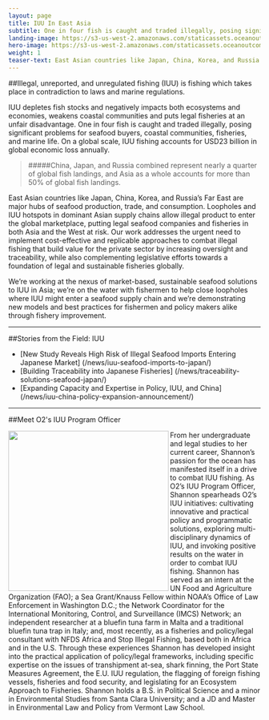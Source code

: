 ```yaml
---
layout: page 
title: IUU In East Asia
subtitle: One in four fish is caught and traded illegally, posing significant problems for seafood buyers, coastal communities, fisheries, and marine life.
landing-image: https://s3-us-west-2.amazonaws.com/staticassets.oceanoutcomes.org/rollover+images/iuu-hover.jpg
hero-image: https://s3-us-west-2.amazonaws.com/staticassets.oceanoutcomes.org/hero+photos/iuuhero.jpg
weight: 1
teaser-text: East Asian countries like Japan, China, Korea, and Russia’s Far East are major hubs of seafood production, trade, and consumption. Loopholes and IUU hotspots in dominant Asian supply chains allow illegal product to enter the global marketplace, putting legal seafood companies and fisheries in both Asia and the West at risk.
---
```

##Illegal, unreported, and unregulated fishing (IUU) is fishing which takes place in contradiction to laws and marine regulations. 

IUU depletes fish stocks and negatively impacts both ecosystems and economies, weakens coastal communities and puts legal fisheries at an unfair disadvantage. One in four fish is caught and traded illegally, posing significant problems for seafood buyers, coastal communities, fisheries, and marine life. On a global scale, IUU fishing accounts for USD23 billion in global economic loss annually.

> #####China, Japan, and Russia combined represent nearly a quarter of global fish landings, and Asia as a whole accounts for more than 50% of global fish landings.

East Asian countries like Japan, China, Korea, and Russia’s Far East are major hubs of seafood production, trade, and consumption. Loopholes and IUU hotspots in dominant Asian supply chains allow illegal product to enter the global marketplace, putting legal seafood companies and fisheries in both Asia and the West at risk. Our work addresses the urgent need to implement cost-effective and replicable approaches to combat illegal fishing that build value for the private sector by increasing oversight and traceability, while also complementing legislative efforts towards a foundation of legal and sustainable fisheries globally. 

We’re working at the nexus of market-based, sustainable seafood solutions to IUU in Asia; we’re on the water with fishermen to help close loopholes where IUU might enter a seafood supply chain and we’re demonstrating new models and best practices for fishermen and policy makers alike through fishery improvement. 

---
##Stories from the Field: IUU

* [New Study Reveals High Risk of Illegal Seafood Imports Entering Japanese Market] (/news/iuu-seafood-imports-to-japan/)
* [Building Traceability into Japanese Fisheries] (/news/traceability-solutions-seafood-japan/)
* [Expanding Capacity and Expertise in Policy, IUU, and China] (/news/iuu-china-policy-expansion-announcement/)

---

##Meet O2's IUU Program Officer

<img align="left" src="https://s3-us-west-2.amazonaws.com/staticassets.oceanoutcomes.org/staff+photos/shannonstaffphoto1.jpg" width="320" height="320">From her undergraduate and legal studies to her current career, Shannon’s passion for the ocean has manifested itself in a drive to combat IUU fishing. As O2’s IUU Program Officer, Shannon spearheads O2’s IUU initiatives: cultivating innovative and practical policy and programmatic solutions, exploring multi-disciplinary dynamics of IUU, and invoking positive results on the water in order to combat IUU fishing. Shannon has served as an intern at the UN Food and Agriculture Organization (FAO); a Sea Grant/Knauss Fellow within NOAA’s Office of Law Enforcement in Washington D.C.; the Network Coordinator for the International Monitoring, Control, and Surveillance (IMCS) Network; an independent researcher at a bluefin tuna farm in Malta and a traditional bluefin tuna trap in Italy; and, most recently, as a fisheries and policy/legal consultant with NFDS Africa and Stop Illegal Fishing, based both in Africa and in the U.S. Through these experiences Shannon has developed insight into the practical application of policy/legal frameworks, including specific expertise on the issues of transhipment at-sea, shark finning, the Port State Measures Agreement, the E.U. IUU regulation, the flagging of foreign fishing vessels, fisheries and food security, and legislating for an Ecosystem Approach to Fisheries. Shannon holds a B.S. in Political Science and a minor in Environmental Studies from Santa Clara University; and a JD and Master in Environmental Law and Policy from Vermont Law School.
